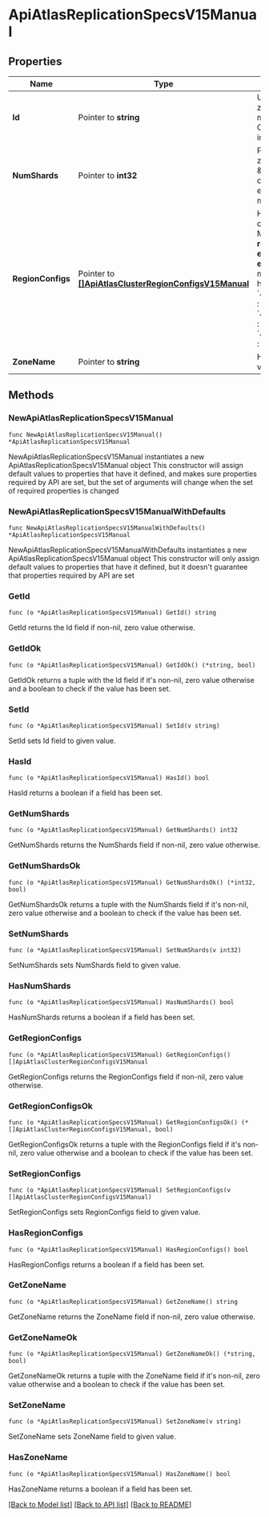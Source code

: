 # ApiAtlasReplicationSpecsV15Manual

## Properties

Name | Type | Description | Notes
------------ | ------------- | ------------- | -------------
**Id** | Pointer to **string** | Unique 24-hexadecimal digit string that identifies the replication object for a zone in a Multi-Cloud Cluster. If you include existing zones in the request, you must specify this parameter. If you add a new zone to an existing Multi-Cloud Cluster, you may specify this parameter. The request deletes any existing zones in the Multi-Cloud Cluster that you exclude from the request. | [optional] 
**NumShards** | Pointer to **int32** | Positive integer that specifies the number of shards to deploy in each specified zone. If you set this value to &#x60;1&#x60; and &#x60;\&quot;clusterType\&quot; : \&quot;SHARDED\&quot;&#x60;, MongoDB Cloud deploys a single-shard sharded cluster. Don&#39;t create a sharded cluster with a single shard for production environments. Single-shard sharded clusters don&#39;t provide the same benefits as multi-shard configurations. | [optional] 
**RegionConfigs** | Pointer to [**[]ApiAtlasClusterRegionConfigsV15Manual**](ApiAtlasClusterRegionConfigsV15Manual.md) | Hardware specifications for nodes set for a given region. Each **regionConfigs** object describes the region&#39;s priority in elections and the number and type of MongoDB nodes that MongoDB Cloud deploys to the region. Each **regionConfigs** object must have either an **analyticsSpecs** object, **electableSpecs** object, or **readOnlySpecs** object. Tenant clusters only require **electableSpecs. Dedicated** clusters can specify any of these specifications, but must have at least one **electableSpecs** object within a **replicationSpec**. Every hardware specification must use the same **instanceSize**.  **Example:**  If you set &#x60;\&quot;replicationSpecs[n].regionConfigs[m].analyticsSpecs.instanceSize\&quot; : \&quot;M30\&quot;&#x60;, set &#x60;\&quot;replicationSpecs[n].regionConfigs[m].electableSpecs.instanceSize\&quot; : &#x60;\&quot;M30\&quot;&#x60; if you have electable nodes and &#x60;\&quot;replicationSpecs[n].regionConfigs[m].readOnlySpecs.instanceSize\&quot; : &#x60;\&quot;M30\&quot;&#x60; if you have read-only nodes.\&quot;, | [optional] 
**ZoneName** | Pointer to **string** | Human-readable label that identifies the zone in a Global Cluster. Provide this value only if &#x60;\&quot;clusterType\&quot; : \&quot;GEOSHARDED\&quot;&#x60;. | [optional] 

## Methods

### NewApiAtlasReplicationSpecsV15Manual

`func NewApiAtlasReplicationSpecsV15Manual() *ApiAtlasReplicationSpecsV15Manual`

NewApiAtlasReplicationSpecsV15Manual instantiates a new ApiAtlasReplicationSpecsV15Manual object
This constructor will assign default values to properties that have it defined,
and makes sure properties required by API are set, but the set of arguments
will change when the set of required properties is changed

### NewApiAtlasReplicationSpecsV15ManualWithDefaults

`func NewApiAtlasReplicationSpecsV15ManualWithDefaults() *ApiAtlasReplicationSpecsV15Manual`

NewApiAtlasReplicationSpecsV15ManualWithDefaults instantiates a new ApiAtlasReplicationSpecsV15Manual object
This constructor will only assign default values to properties that have it defined,
but it doesn't guarantee that properties required by API are set

### GetId

`func (o *ApiAtlasReplicationSpecsV15Manual) GetId() string`

GetId returns the Id field if non-nil, zero value otherwise.

### GetIdOk

`func (o *ApiAtlasReplicationSpecsV15Manual) GetIdOk() (*string, bool)`

GetIdOk returns a tuple with the Id field if it's non-nil, zero value otherwise
and a boolean to check if the value has been set.

### SetId

`func (o *ApiAtlasReplicationSpecsV15Manual) SetId(v string)`

SetId sets Id field to given value.

### HasId

`func (o *ApiAtlasReplicationSpecsV15Manual) HasId() bool`

HasId returns a boolean if a field has been set.

### GetNumShards

`func (o *ApiAtlasReplicationSpecsV15Manual) GetNumShards() int32`

GetNumShards returns the NumShards field if non-nil, zero value otherwise.

### GetNumShardsOk

`func (o *ApiAtlasReplicationSpecsV15Manual) GetNumShardsOk() (*int32, bool)`

GetNumShardsOk returns a tuple with the NumShards field if it's non-nil, zero value otherwise
and a boolean to check if the value has been set.

### SetNumShards

`func (o *ApiAtlasReplicationSpecsV15Manual) SetNumShards(v int32)`

SetNumShards sets NumShards field to given value.

### HasNumShards

`func (o *ApiAtlasReplicationSpecsV15Manual) HasNumShards() bool`

HasNumShards returns a boolean if a field has been set.

### GetRegionConfigs

`func (o *ApiAtlasReplicationSpecsV15Manual) GetRegionConfigs() []ApiAtlasClusterRegionConfigsV15Manual`

GetRegionConfigs returns the RegionConfigs field if non-nil, zero value otherwise.

### GetRegionConfigsOk

`func (o *ApiAtlasReplicationSpecsV15Manual) GetRegionConfigsOk() (*[]ApiAtlasClusterRegionConfigsV15Manual, bool)`

GetRegionConfigsOk returns a tuple with the RegionConfigs field if it's non-nil, zero value otherwise
and a boolean to check if the value has been set.

### SetRegionConfigs

`func (o *ApiAtlasReplicationSpecsV15Manual) SetRegionConfigs(v []ApiAtlasClusterRegionConfigsV15Manual)`

SetRegionConfigs sets RegionConfigs field to given value.

### HasRegionConfigs

`func (o *ApiAtlasReplicationSpecsV15Manual) HasRegionConfigs() bool`

HasRegionConfigs returns a boolean if a field has been set.

### GetZoneName

`func (o *ApiAtlasReplicationSpecsV15Manual) GetZoneName() string`

GetZoneName returns the ZoneName field if non-nil, zero value otherwise.

### GetZoneNameOk

`func (o *ApiAtlasReplicationSpecsV15Manual) GetZoneNameOk() (*string, bool)`

GetZoneNameOk returns a tuple with the ZoneName field if it's non-nil, zero value otherwise
and a boolean to check if the value has been set.

### SetZoneName

`func (o *ApiAtlasReplicationSpecsV15Manual) SetZoneName(v string)`

SetZoneName sets ZoneName field to given value.

### HasZoneName

`func (o *ApiAtlasReplicationSpecsV15Manual) HasZoneName() bool`

HasZoneName returns a boolean if a field has been set.


[[Back to Model list]](../README.md#documentation-for-models) [[Back to API list]](../README.md#documentation-for-api-endpoints) [[Back to README]](../README.md)



